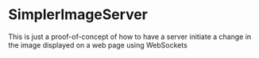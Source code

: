 # SimplerImageServer

 This is just a proof-of-concept of how to have a server initiate a change in the image displayed on a web page
using WebSockets
